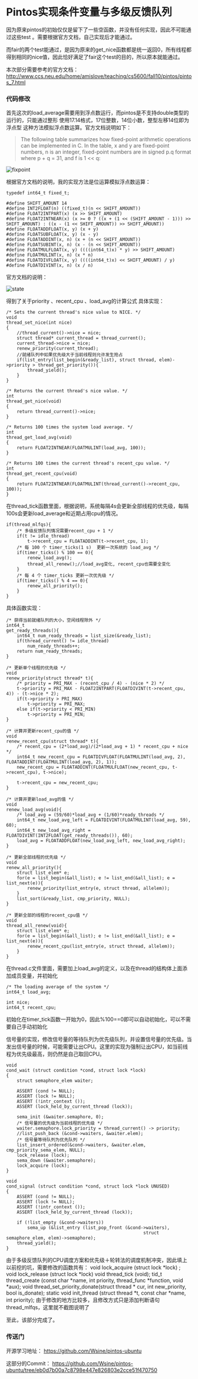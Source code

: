 # Pintos实现条件变量与多级反馈队列

因为原来pintos的初始仅仅是留下了一些空函数，并没有任何实现，因此不可能通过这些test 。需要根据官方文档，自己实现后才能通过。

而fair的两个test能通过，是因为原来的get_nice函数都是统一返回0，所有线程都得到相同的nice值，因此恰好满足了fair这个test的目的，所以原本就能通过。

本次部分需要参考的官方文档：
http://www.ccs.neu.edu/home/amislove/teaching/cs5600/fall10/pintos/pintos_7.html

### 代码修改

首先这次的load_average需要用到浮点数运行，而pintos是不支持double类型的运行的，只能通过整形 使用17.14格式，17位整数，14位小数，整型左移14位即为浮点型 这种方法模拟浮点数运算。官方文档说明如下：

> The following table summarizes how fixed-point arithmetic operations can be implemented in C. In the table, x and y are fixed-point numbers, n is an integer, fixed-point numbers are in signed p.q format where p + q = 31, and f is 1 << q:

![fixpoint](/images/wsine-blog-image22.png)

根据官方文档的说明，我的实现方法是位运算模拟浮点数运算：

```
typedef int64_t fixed_t;

#define SHIFT_AMOUNT 14
#define INT2FLOAT(n) ((fixed_t)(n << SHIFT_AMOUNT))
#define FLOAT2INTPART(x) (x >> SHIFT_AMOUNT)
#define FLOAT2INTNEAR(x) (x >= 0 ? ((x + (1 << (SHIFT_AMOUNT - 1))) >> SHIFT_AMOUNT) : ((x - (1 << SHIFT_AMOUNT)) >> SHIFT_AMOUNT))
#define FLOATADDFLOAT(x, y) (x + y)
#define FLOATSUBFLOAT(x, y) (x - y)
#define FLOATADDINT(x, n) (x + (n << SHIFT_AMOUNT))
#define FLOATSUBINT(x, n) (x - (n << SHIFT_AMOUNT))
#define FLOATMULFLOAT(x, y) ((((int64_t)x) * y) >> SHIFT_AMOUNT)
#define FLOATMULINT(x, n) (x * n)
#define FLOATDIVFLOAT(x, y) ((((int64_t)x) << SHIFT_AMOUNT) / y)
#define FLOATDIVINT(x, n) (x / n)
```

官方文档的说明：

![state](/images/wsine-blog-image23.png)

得到了关于priority 、recent_cpu 、load_avg的计算公式
具体实现：

```
/* Sets the current thread's nice value to NICE. */
void
thread_set_nice(int nice)
{
	//thread_current()->nice = nice;
	struct thread* current_thread = thread_current();
	current_thread->nice = nice;
	renew_priority(current_thread);
	//就绪队列中如果优先级大于当前线程则允许发生抢占
	if(list_entry(list_begin(&ready_list), struct thread, elem)->priority > thread_get_priority()){
		thread_yield();
	}
}

/* Returns the current thread's nice value. */
int
thread_get_nice(void)
{
	return thread_current()->nice;
}

/* Returns 100 times the system load average. */
int
thread_get_load_avg(void)
{
	return FLOAT2INTNEAR(FLOATMULINT(load_avg, 100));
}

/* Returns 100 times the current thread's recent_cpu value. */
int
thread_get_recent_cpu(void)
{
	return FLOAT2INTNEAR(FLOATMULINT(thread_current()->recent_cpu, 100));
}
```

在thread_tick函数里面，根据说明，系统每隔4s会更新全部线程的优先级，每隔100s会更新load_average和近期占用cpu的情况。

```
if(thread_mlfqs){
	/* 多级反馈队列情况需要recent_cpu + 1 */
	if(t != idle_thread)
		t->recent_cpu = FLOATADDINT(t->recent_cpu, 1);
	/* 每 100 个 timer_ticks(1 s)  更新一次系统的 load_avg */
	if(timer_ticks() % 100 == 0){
		renew_load_avg();
		thread_all_renew();//load_avg变化, recent_cpu也需要全变化
	}
	/* 每 4 个 timer_ticks 更新一次优先级 */
	if(timer_ticks() % 4 == 0){
		renew_all_priority();
	}
}
```

具体函数实现：

```
/* 获得当前就绪队列的大小，空闲线程除外 */
int64_t
get_ready_threads(){
	int64_t num_ready_threads = list_size(&ready_list);
	if(thread_current() != idle_thread)
		num_ready_threads++;
	return num_ready_threads;
}

/* 更新单个线程的优先级 */
void
renew_priority(struct thread* t){
	/* priority = PRI_MAX - (recent_cpu / 4) - (nice * 2) */
	t->priority = PRI_MAX - FLOAT2INTPART(FLOATDIVINT(t->recent_cpu, 4)) - (t->nice * 2);
	if(t->priority > PRI_MAX)
		t->priority = PRI_MAX;
	else if(t->priority < PRI_MIN)
		t->priority = PRI_MIN;
}

/* 计算并更新recent_cpu的值 */
void
renew_recent_cpu(struct thread* t){
	/* recent_cpu = (2*load_avg)/(2*load_avg + 1) * recent_cpu + nice */
	int64_t new_recent_cpu = FLOATDIVFLOAT(FLOATMULINT(load_avg, 2), FLOATADDINT(FLOATMULINT(load_avg, 2), 1));
	new_recent_cpu = FLOATADDINT(FLOATMULFLOAT(new_recent_cpu, t->recent_cpu), t->nice);

	t->recent_cpu = new_recent_cpu;
}

/* 计算并更新load_avg的值 */
void
renew_load_avg(void){
	/* load_avg = (59/60)*load_avg + (1/60)*ready_threads */
	int64_t new_load_avg_left = FLOATDIVINT(FLOATMULINT(load_avg, 59), 60);
	int64_t new_load_avg_right = FLOATDIVINT(INT2FLOAT(get_ready_threads()), 60);
	load_avg = FLOATADDFLOAT(new_load_avg_left, new_load_avg_right);
}

/* 更新全部线程的优先级 */
void
renew_all_priority(){
	struct list_elem* e;
	for(e = list_begin(&all_list); e != list_end(&all_list); e = list_next(e)){
		renew_priority(list_entry(e, struct thread, allelem));
	}
	list_sort(&ready_list, cmp_priority, NULL);
}

/* 更新全部的线程的recent_cpu值 */
void
thread_all_renew(void){
	struct list_elem* e;
	for(e = list_begin(&all_list); e != list_end(&all_list); e = list_next(e)){
		renew_recent_cpu(list_entry(e, struct thread, allelem));
	}
}
```

在thread.c文件里面，需要加上load_avg的定义，以及在thread的结构体上面添加成员变量，并初始化

```
/* The loading average of the system */
int64_t load_avg;

int nice;
int64_t recent_cpu;
```

初始化在timer_tick函数一开始为0，因此%100==0即可以自动初始化，可以不需要自己手动初始化

信号量的实现，修改信号量的等待队列为优先级队列，并设置信号量的优先级。当发出信号量的时候，可能需要让出CPU。这里的实现为强制让出CPU，如当前线程为优先级最高，则仍然是自己取回CPU。

```
void
cond_wait (struct condition *cond, struct lock *lock) 
{
	struct semaphore_elem waiter;

	ASSERT (cond != NULL);
	ASSERT (lock != NULL);
	ASSERT (!intr_context ());
	ASSERT (lock_held_by_current_thread (lock));
	
	sema_init (&waiter.semaphore, 0);
	/* 信号量的优先级为当前线程的优先级 */
	waiter.semaphore.lock_priority = thread_current() -> priority;
	//list_push_back (&cond->waiters, &waiter.elem);
	/* 信号量等待队列为优先队列 */
	list_insert_ordered(&cond->waiters, &waiter.elem, cmp_priority_sema_elem, NULL);
	lock_release (lock);
	sema_down (&waiter.semaphore);
	lock_acquire (lock);
}

void
cond_signal (struct condition *cond, struct lock *lock UNUSED) 
{
	ASSERT (cond != NULL);
	ASSERT (lock != NULL);
	ASSERT (!intr_context ());
	ASSERT (lock_held_by_current_thread (lock));

	if (!list_empty (&cond->waiters)) 
		sema_up (&list_entry (list_pop_front (&cond->waiters),
													struct semaphore_elem, elem)->semaphore);
	thread_yield();
}
```

由于多级反馈队列的CPU调度方案和优先级＋轮转法的调度机制冲突，因此填上以前挖的坑，需要修改的函数共有：
void lock_acquire (struct lock *lock) ; 
void lock_release (struct lock *lock)
void thread_tick (void);
tid_t thread_create (const char *name, int priority, thread_func *function, void *aux);
void thread_set_priority_donate(struct thread * cur, int new_priority, bool is_donate);
static void init_thread (struct thread *t, const char *name, int priority);
由于修改的地方比较多，且修改方式只是添加判断语句thread_mlfqs，这里就不截图说明了

至此，该部分完成了。

### 传送门

开源学习地址：
https://github.com/Wsine/pintos-ubuntu

这部分的Commit：
https://github.com/Wsine/pintos-ubuntu/tree/eb0d7b00a7c8798e447e826803e2cce51f470750